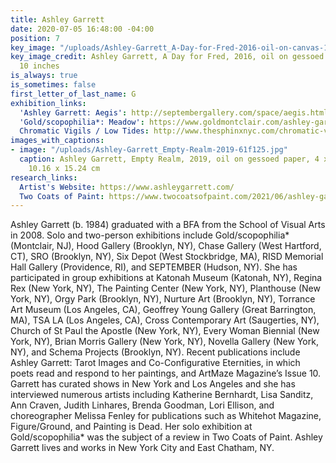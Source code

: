 ```yaml
---
title: Ashley Garrett
date: 2020-07-05 16:48:00 -04:00
position: 7
key_image: "/uploads/Ashley-Garrett_A-Day-for-Fred-2016-oil-on-canvas-16x10.jpg"
key_image_credit: Ashley Garrett, A Day for Fred, 2016, oil on gessoed paper, 16 x
  10 inches
is_always: true
is_sometimes: false
first_letter_of_last_name: G
exhibition_links:
  'Ashley Garrett: Aegis': http://septembergallery.com/space/aegis.html
  'Gold/scopophilia*: Meadow': https://www.goldmontclair.com/ashley-garrett-meadow
  Chromatic Vigils / Low Tides: http://www.thesphinxnyc.com/chromatic-vigils/
images_with_captions:
- image: "/uploads/Ashley-Garrett_Empty-Realm-2019-61f125.jpg"
  caption: Ashley Garrett, Empty Realm, 2019, oil on gessoed paper, 4 x 6 inches,
    10.16 x 15.24 cm
research_links:
  Artist's Website: https://www.ashleygarrett.com/
  Two Coats of Paint: https://www.twocoatsofpaint.com/2021/06/ashley-garretts-dynamic-pastoral.html
---
```


Ashley Garrett (b. 1984) graduated with a BFA from the School of Visual Arts in 2008. Solo and two-person exhibitions include Gold/scopophilia* (Montclair, NJ), Hood Gallery (Brooklyn, NY), Chase Gallery (West Hartford, CT), SRO (Brooklyn, NY), Six Depot (West Stockbridge, MA), RISD Memorial Hall Gallery (Providence, RI), and SEPTEMBER (Hudson, NY). She has participated in group exhibitions at Katonah Museum (Katonah, NY), Regina Rex (New York, NY), The Painting Center (New York, NY), Planthouse (New York, NY), Orgy Park (Brooklyn, NY), Nurture Art (Brooklyn, NY), Torrance Art Museum (Los Angeles, CA), Geoffrey Young Gallery (Great Barrington, MA), TSA LA (Los Angeles, CA), Cross Contemporary Art (Saugerties, NY), Church of St Paul the Apostle (New York, NY), Every Woman Biennial (New York, NY), Brian Morris Gallery (New York, NY), Novella Gallery (New York, NY), and Schema Projects (Brooklyn, NY). Recent publications include Ashley Garrett: Tarot Images and Co-Configurative Eternities, in which poets read and respond to her paintings, and ArtMaze Magazine’s Issue 10. Garrett has curated shows in New York and Los Angeles and she has interviewed numerous artists including Katherine Bernhardt, Lisa Sanditz, Ann Craven, Judith Linhares, Brenda Goodman, Lori Ellison, and choreographer Melissa Fenley for publications such as Whitehot Magazine, Figure/Ground, and Painting is Dead. Her solo exhibition at Gold/scopophilia* was the subject of a review in Two Coats of Paint. Ashley Garrett lives and works in New York City and East Chatham, NY. 